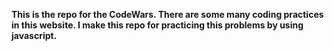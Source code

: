 **This is the repo for the CodeWars. There are some many coding practices in this website. I make this repo for practicing this problems by using javascript.**